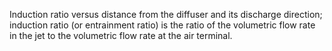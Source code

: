 Induction ratio versus distance from the diffuser and its discharge direction; induction ratio (or entrainment ratio) is the ratio of the volumetric flow rate in the jet to the volumetric flow rate at the air terminal.
